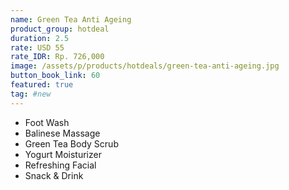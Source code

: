 ```yaml
---
name: Green Tea Anti Ageing
product_group: hotdeal
duration: 2.5
rate: USD 55
rate_IDR: Rp. 726,000
image: /assets/p/products/hotdeals/green-tea-anti-ageing.jpg
button_book_link: 60
featured: true
tag: #new
---
```


- Foot Wash
- Balinese Massage
- Green Tea Body Scrub
- Yogurt Moisturizer
- Refreshing Facial
- Snack & Drink

